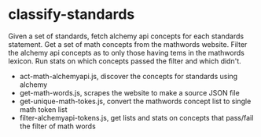 classify-standards
==================

Given a set of standards, fetch alchemy api concepts for each standards statement.
Get a set of math concepts from the mathwords website.
Filter the alchemy api concepts as to only those having tems in the mathwords lexicon.
Run stats on which concepts passed the filter and which didn't.

* act-math-alchemyapi.js, discover the concepts for standards using alchemy
* get-math-words.js, scrapes the website to make a source JSON file
* get-unique-math-tokes.js, convert the mathwords concept list to single math token list
* filter-alchemyapi-tokens.js, get lists and stats on concepts that pass/fail the filter of math words
